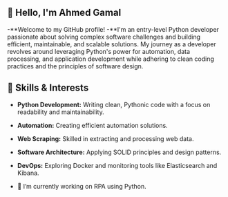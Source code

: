 
## 👋 Hello, I'm Ahmed Gamal

-**Welcome to my GitHub profile!
-**I'm an entry-level Python developer passionate about solving complex software challenges and building efficient, maintainable, and scalable solutions. My journey as a developer revolves around leveraging Python's power for automation, data processing, and application development while adhering to clean coding practices and the principles of software design.


## 🚀 Skills & Interests

- **Python Development:** Writing clean, Pythonic code with a focus on readability and maintainability.
- **Automation:** Creating efficient automation solutions.
- **Web Scraping:** Skilled in extracting and processing web data.
- **Software Architecture:** Applying SOLID principles and design patterns.
- **DevOps:** Exploring Docker and monitoring tools like Elasticsearch and Kibana.


- 🔭 I’m currently working on RPA using Python.


<!--
**AhmedGamal7/AhmedGamal7** is a ✨ _special_ ✨ repository because its `README.md` (this file) appears on your GitHub profile.

Here are some ideas to get you started:

- 🔭 I’m currently working on ...
- 🌱 I’m currently learning ...
- 👯 I’m looking to collaborate on ...
- 🤔 I’m looking for help with ...
- 💬 Ask me about ...
- 📫 How to reach me: ...
- 😄 Pronouns: ...
- ⚡ Fun fact: ...
-->

